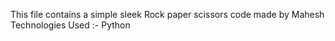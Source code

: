 This file contains a simple sleek Rock paper scissors code made by Mahesh
Technologies Used :- Python
